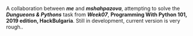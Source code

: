 A collaboration between **_me_** and **_**mshahpazova**_**, attempting to solve the **_Dungueons & Pythons_** task from _**Week07**_,
**Programming With Python 101, 2019 edition, HackBulgaria**.
Still in development, current version is very rough..